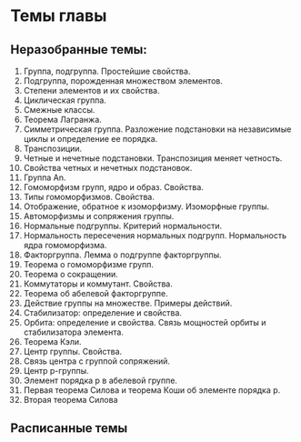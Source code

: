 # Темы главы

## Неразобранные темы:
1. Группа, подгруппа. Простейшие свойства.
2. Подгруппа, порожденная множеством элементов.
3. Степени элементов и их свойства.
4. Циклическая группа.
5. Смежные классы.
6. Теорема Лагранжа.
7. Симметрическая группа. Разложение подстановки на независимые циклы и определение ее
порядка.
8. Транспозиции.
9. Четные и нечетные подстановки. Транспозиция меняет четность.
10. Свойства четных и нечетных подстановок.
11. Группа An.
12. Гомоморфизм групп, ядро и образ. Свойства.
13. Типы гомоморфизмов. Свойства.
14. Отображение, обратное к изоморфизму. Изоморфные группы.
15. Автоморфизмы и сопряжения группы.
16. Нормальные подгруппы. Критерий нормальности.
17. Нормальность пересечения нормальных подгрупп. Нормальность ядра гомоморфизма.
18. Факторгруппа. Лемма о подгруппе факторгруппы.
19. Теорема о гомоморфизме групп.
20. Теорема о сокращении.
21. Коммутаторы и коммутант. Свойства.
22. Теорема об абелевой факторгруппе.
23. Действие группы на множестве. Примеры действий.
24. Стабилизатор: определение и свойства.
25. Орбита: определение и свойства. Связь мощностей орбиты и стабилизатора элемента.
26. Теорема Кэли.
27. Центр группы. Свойства.
28. Связь центра с группой сопряжений.
29. Центр p-группы.
30. Элемент порядка p в абелевой группе.
31. Первая теорема Силова и теорема Коши об элементе порядка p.
32. Вторая теорема Силова

## Расписанные темы
